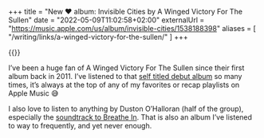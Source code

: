 +++
title = "New ❤️ album: Invisible Cities by A Winged Victory For The Sullen"
date = "2022-05-09T11:02:58+02:00"
externalUrl = "https://music.apple.com/us/album/invisible-cities/1538188398"
aliases = [
  "/writing/links/a-winged-victory-for-the-sullen/"
]
+++

{{<fig
  src="album-art@2x.jpg"
  alt="Album art for Invisible Cities by A Winged Victory For The Sullen"
  href="https://music.apple.com/us/album/invisible-cities/1538188398"
  />}}

I’ve been a huge fan of A Winged Victory For The Sullen since their first album back in 2011. I’ve listened to that [self titled debut album][] so many times, it’s always at the top of any of my favorites or recap playlists on Apple Music 😅 

I also love to listen to anything by Duston O’Halloran (half of the group), especially the [soundtrack to Breathe In][]. That is also an album I’ve listened to way to frequently, and yet never enough.

[self titled debut album]: https://music.apple.com/us/album/a-winged-victory-for-the-sullen/443010643
[soundtrack to Breathe In]: https://music.apple.com/us/album/breathe-in-original-motion-picture-soundtrack/1500816588